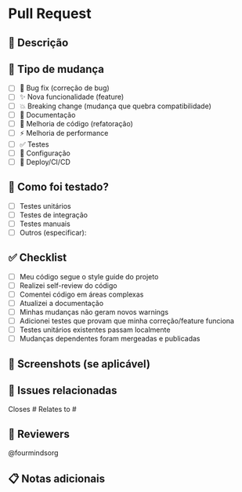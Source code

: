 # Pull Request

## 📝 Descrição

<!-- Descreva as mudanças realizadas neste PR -->

## 🎯 Tipo de mudança

- [ ] 🐛 Bug fix (correção de bug)
- [ ] ✨ Nova funcionalidade (feature)
- [ ] 💥 Breaking change (mudança que quebra compatibilidade)
- [ ] 📝 Documentação
- [ ] 🎨 Melhoria de código (refatoração)
- [ ] ⚡️ Melhoria de performance
- [ ] ✅ Testes
- [ ] 🔧 Configuração
- [ ] 🚀 Deploy/CI/CD

## 🧪 Como foi testado?

<!-- Descreva os testes realizados -->

- [ ] Testes unitários
- [ ] Testes de integração
- [ ] Testes manuais
- [ ] Outros (especificar):

## ✅ Checklist

- [ ] Meu código segue o style guide do projeto
- [ ] Realizei self-review do código
- [ ] Comentei código em áreas complexas
- [ ] Atualizei a documentação
- [ ] Minhas mudanças não geram novos warnings
- [ ] Adicionei testes que provam que minha correção/feature funciona
- [ ] Testes unitários existentes passam localmente
- [ ] Mudanças dependentes foram mergeadas e publicadas

## 📸 Screenshots (se aplicável)

<!-- Adicione screenshots se houver mudanças visuais -->

## 🔗 Issues relacionadas

<!-- Link para issues relacionadas -->

Closes #
Relates to #

## 👥 Reviewers

@fourmindsorg

## 📋 Notas adicionais

<!-- Informações adicionais para os reviewers -->




